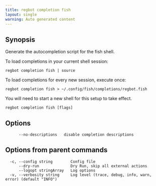 ```yaml
---
title: regbot completion fish
layout: single
warning: Auto generated content
---
```


## Synopsis

Generate the autocompletion script for the fish shell.

To load completions in your current shell session:

	regbot completion fish | source

To load completions for every new session, execute once:

	regbot completion fish > ~/.config/fish/completions/regbot.fish

You will need to start a new shell for this setup to take effect.

```shell
regbot completion fish [flags]
```

## Options

```text
      --no-descriptions   disable completion descriptions
```

## Options from parent commands

```text
  -c, --config string        Config file
      --dry-run              Dry Run, skip all external actions
      --logopt stringArray   Log options
  -v, --verbosity string     Log level (trace, debug, info, warn, error) (default "INFO")
```
